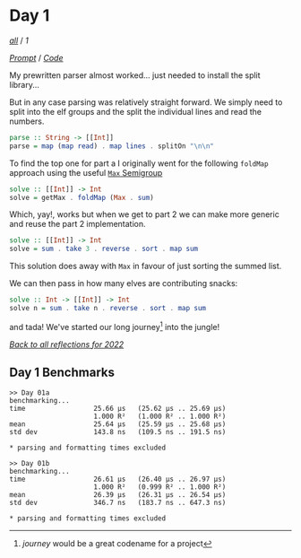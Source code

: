 Day 1
===

<!--
This section is generated and compiled by the build script at ./Build.hs from
the file `./reflections/day01.md`.  If you want to edit this, edit
that file instead!
-->

*[all][reflections]* / *1*

[reflections]: https://github.com/egnwd/advent/blob/main/reflections.md


*[Prompt][d01p]* / *[Code][d01g]*

[d01p]: https://adventofcode.com/2022/day/1
[d01g]: https://github.com/egnwd/advent/blob/main/src/AOC/Challenge/Day01.hs

My prewritten parser almost worked... just needed to install the split library...

But in any case parsing was relatively straight forward.
We simply need to split into the elf groups and the split the individual lines and read the numbers.

```haskell
parse :: String -> [[Int]]
parse = map (map read) . map lines . splitOn "\n\n"
```

To find the top one for part a I originally went for the following `foldMap` approach using the useful [`Max` Semigroup](https://hackage.haskell.org/package/base-4.17.0.0/docs/Data-Semigroup.html#t:Max)

```haskell
solve :: [[Int]] -> Int
solve = getMax . foldMap (Max . sum)
```

Which, yay!, works but when we get to part 2 we can make more generic and reuse the part 2 implementation.

```haskell
solve :: [[Int]] -> Int
solve = sum . take 3 . reverse . sort . map sum
```

This solution does away with `Max` in favour of just sorting the summed list.

We can then pass in how many elves are contributing snacks:

```haskell
solve :: Int -> [[Int]] -> Int
solve n = sum . take n . reverse . sort . map sum
```

and tada! We've started our long journey[^1] into the jungle!

[^1]: _journey_ would be a great codename for a project


*[Back to all reflections for 2022][reflections]*

## Day 1 Benchmarks

```
>> Day 01a
benchmarking...
time                 25.66 μs   (25.62 μs .. 25.69 μs)
                     1.000 R²   (1.000 R² .. 1.000 R²)
mean                 25.64 μs   (25.59 μs .. 25.68 μs)
std dev              143.8 ns   (109.5 ns .. 191.5 ns)

* parsing and formatting times excluded

>> Day 01b
benchmarking...
time                 26.61 μs   (26.40 μs .. 26.97 μs)
                     1.000 R²   (0.999 R² .. 1.000 R²)
mean                 26.39 μs   (26.31 μs .. 26.54 μs)
std dev              346.7 ns   (183.7 ns .. 647.3 ns)

* parsing and formatting times excluded
```
